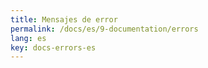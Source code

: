 ```yaml
---
title: Mensajes de error
permalink: /docs/es/9-documentation/errors
lang: es
key: docs-errors-es
---
```

